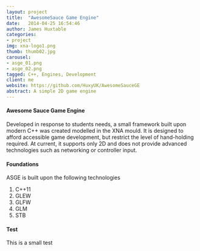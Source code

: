 ```yaml
---
layout: project
title:  "AwesomeSauce Game Engine"
date:   2014-04-25 16:54:46
author: James Huxtable
categories:
- project
img: xna-logo1.png
thumb: thumb02.jpg
carousel:
- asge_01.png
- asge_02.png
tagged: C++, Engines, Development
client: me
website: https://github.com/HuxyUK/AwesomeSauceGE
abstract: A simple 2D game engine
---
```

#### Awesome Sauce Game Engine
Developed in response to students needs, a small framework built upon modern C++ was created modelled in the XNA mould. It is designed to afford accessible game development, but restrict the level of hand-holding required. At current, it supports only 2D and does not provide advanced technologies such as networking or controller input. 

#### Foundations
ASGE is built upon the following technologies
1. C++11
2. GLEW
3. GLFW
4. GLM
5. STB

#### Test
This is a small test
